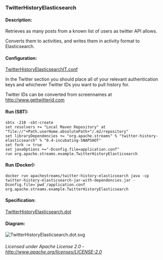 ### TwitterHistoryElasticsearch

#### Description:

Retrieves as many posts from a known list of users as twitter API allows.

Converts them to activities, and writes them in activity format to Elasticsearch.

#### Configuration:

[TwitterHistoryElasticsearchIT.conf](TwitterHistoryElasticsearchIT.conf "TwitterHistoryElasticsearchIT.conf" )

In the Twitter section you should place all of your relevant authentication keys and whichever Twitter IDs you want to pull history for.

Twitter IDs can be converted from screennames at http://www.gettwitterid.com

#### Run (SBT):

    sbtx -210 -sbt-create
    set resolvers += "Local Maven Repository" at "file://"+Path.userHome.absolutePath+"/.m2/repository"
    set libraryDependencies += "org.apache.streams" % "twitter-history-elasticsearch" % "0.4-incubating-SNAPSHOT"
    set fork := true
    set javaOptions +="-Dconfig.file=application.conf"
    run org.apache.streams.example.TwitterHistoryElasticsearch

#### Run (Docker):

    docker run apachestreams/twitter-history-elasticsearch java -cp twitter-history-elasticsearch-jar-with-dependencies.jar -Dconfig.file=`pwd`/application.conf org.apache.streams.example.TwitterHistoryElasticsearch

#### Specification:

[TwitterHistoryElasticsearch.dot](TwitterHistoryElasticsearch.dot "TwitterHistoryElasticsearch.dot" )

#### Diagram:

![TwitterHistoryElasticsearch.dot.svg](./TwitterHistoryElasticsearch.dot.svg)

###### Licensed under Apache License 2.0 - http://www.apache.org/licenses/LICENSE-2.0
